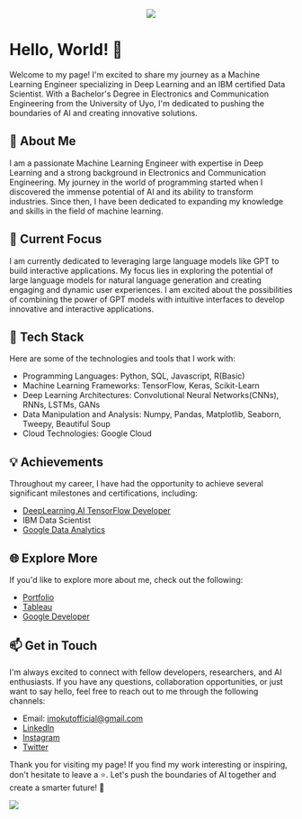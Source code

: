<p align="center">
  <img src="https://capsule-render.vercel.app/api?type=waving&color=gradient&text=Hello!&height=100&section=header"/>
</p>

# Hello, World! 👋

<!--- Imokutmfon Udoh --->

Welcome to my page! I'm excited to share my journey as a Machine Learning Engineer specializing in Deep Learning and an IBM certified Data Scientist. With a Bachelor's Degree in Electronics and Communication Engineering from the University of Uyo, I'm dedicated to pushing the boundaries of AI and creating innovative solutions.

## 👤 About Me

I am a passionate Machine Learning Engineer with expertise in Deep Learning and a strong background in Electronics and Communication Engineering. My journey in the world of programming started when I discovered the immense potential of AI and its ability to transform industries. Since then, I have been dedicated to expanding my knowledge and skills in the field of machine learning.

## 🔭 Current Focus

<!--- Deep Learning --->

I am currently dedicated to leveraging large language models like GPT to build interactive applications. My focus lies in exploring the potential of large language models for natural language generation and creating engaging and dynamic user experiences. I am excited about the possibilities of combining the power of GPT models with intuitive interfaces to develop innovative and interactive applications.

<!--- I am currently interning at the Ibom Airport Development Company, where I am applying my expertise in deep learning to develop intelligent solutions for airport operations. My focus lies in leveraging TensorFlow and other cutting-edge technologies to optimize processes, enhance security measures, and improve overall efficiency in the aviation industry. --->

## 🌱 Tech Stack

Here are some of the technologies and tools that I work with:

- Programming Languages: Python, SQL, Javascript, R(Basic)
- Machine Learning Frameworks: TensorFlow, Keras, Scikit-Learn
- Deep Learning Architectures: Convolutional Neural Networks(CNNs), RNNs, LSTMs, GANs
- Data Manipulation and Analysis: Numpy, Pandas, Matplotlib, Seaborn, Tweepy, Beautiful Soup
- Cloud Technologies: Google Cloud

## 💡 Achievements

Throughout my career, I have had the opportunity to achieve several significant milestones and certifications, including:

- [DeepLearning.AI TensorFlow Developer](https://www.coursera.org/account/accomplishments/professional-cert/WT446A4D4XA8)
- IBM Data Scientist
- [Google Data Analytics](https://www.coursera.org/account/accomplishments/professional-cert/VYVXPRG2QUGV)

## 🌐 Explore More

If you'd like to explore more about me, check out the following:

- [Portfolio](https://imokut.github.io/index.html)
- [Tableau](https://public.tableau.com/app/profile/imokutmfon.abasi.udoh)
- [Google Developer](https://g.dev/Imokut)

## 📫 Get in Touch

I'm always excited to connect with fellow developers, researchers, and AI enthusiasts. If you have any questions, collaboration opportunities, or just want to say hello, feel free to reach out to me through the following channels:

- Email: imokutofficial@gmail.com
- [LinkedIn](https://www.linkedin.com/in/imokutmfon-abasi-udoh/)
- [Instagram](https://www.instagram.com/imokut/)
- [Twitter](https://twitter.com/ImokutUdoh)

Thank you for visiting my page! If you find my work interesting or inspiring, don't hesitate to leave a ⭐️. Let's push the boundaries of AI together and create a smarter future! 🚀
  
<p align="left">
  <img src="https://capsule-render.vercel.app/api?type=waving&color=gradient&height=100&section=footer"/>
</p>

